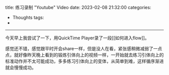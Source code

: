 title: 练习录制 "Youtube" Video
date: 2023-02-08 21:32:00
categories:
- Thoughts
tags:
-
---

今天早上我尝试了一下，用QuickTime Player录了一段[[如何进入flow]]。

感觉还不错，感觉跟平时开会share一样，但是没人在看，紧张感稍微减弱了一点点，就好像昨天晚上看到的锻炼引体向上的视频一样，一开始就去练习引体向上的标准动作并不太可能成功，多多练习引体向上的变体，从简单到难，这样循序渐进就会慢慢成功。